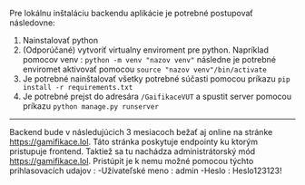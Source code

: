 Pre lokálnu inštaláciu backendu aplikácie je potrebné postupovať následovne: 
1. Nainstalovať python 
2. (Odporúčané) vytvoriť virtualny enviroment pre python. Napríklad pomocov venv : `python -m venv "nazov venv"` následne je potrebné enviromet aktivovať pomocou `source "nazov venv"/bin/activate`
3. Je potrebné nainštalovať všetky potrebné súčasti pomocou príkazu `pip install -r requirements.txt`
4. Je potrebné prejst do adresára `/GaifikaceVUT` a spustit server pomocou príkazu `python manage.py runserver`
--------------------------------------
Backend bude v následujúcich 3 mesiacoch bežať aj online na stránke https://gamifikace.lol. Táto stránka poskytuje endpointy ku ktorým pristupuje frontend. Taktiež sa tu nachádza administrátorský mód https://gamifikace.lol. Pristúpit je k nemu možné pomocou týchto prihlasovacích udajov :
-Užívateľské meno : admin
-Heslo : Heslo123123!
